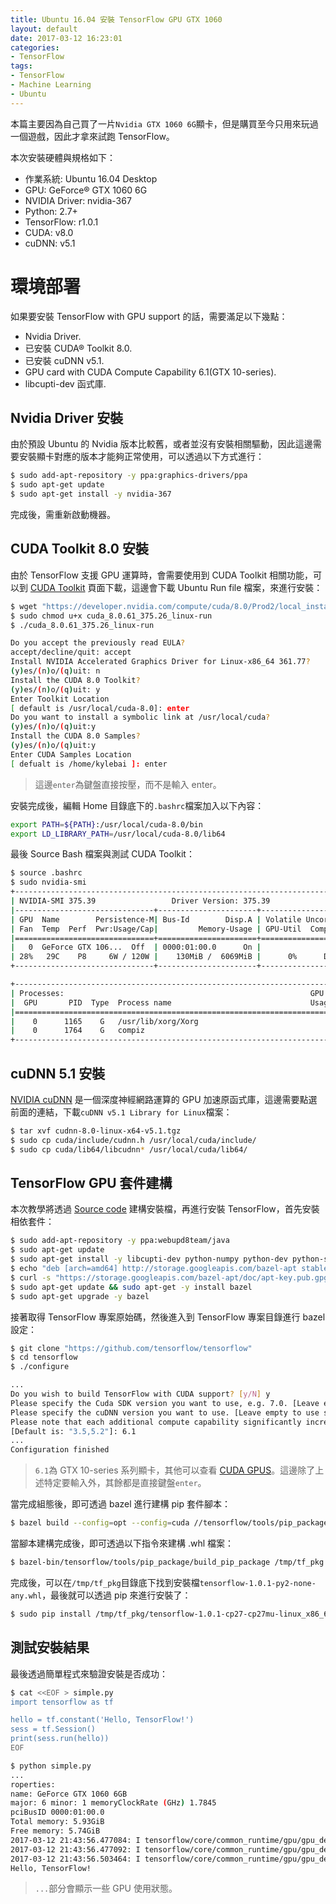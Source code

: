 ```yaml
---
title: Ubuntu 16.04 安裝 TensorFlow GPU GTX 1060
layout: default
date: 2017-03-12 16:23:01
categories:
- TensorFlow
tags:
- TensorFlow
- Machine Learning
- Ubuntu
---
```

本篇主要因為自己買了一片`Nvidia GTX 1060 6G`顯卡，但是購買至今只用來玩過一個遊戲，因此才拿來試跑 TensorFlow。

<!--more-->

本次安裝硬體與規格如下：
* 作業系統: Ubuntu 16.04 Desktop
* GPU: GeForce® GTX 1060 6G
* NVIDIA Driver: nvidia-367
* Python: 2.7+
* TensorFlow: r1.0.1
* CUDA: v8.0
* cuDNN: v5.1

# 環境部署
如果要安裝 TensorFlow with GPU support 的話，需要滿足以下幾點：
* Nvidia Driver.
* 已安裝 CUDA® Toolkit 8.0.
* 已安裝 cuDNN v5.1.
* GPU card with CUDA Compute Capability 6.1(GTX 10-series).
* libcupti-dev 函式庫.

## Nvidia Driver 安裝
由於預設 Ubuntu 的 Nvidia 版本比較舊，或者並沒有安裝相關驅動，因此這邊需要安裝顯卡對應的版本才能夠正常使用，可以透過以下方式進行：
```sh
$ sudo add-apt-repository -y ppa:graphics-drivers/ppa
$ sudo apt-get update
$ sudo apt-get install -y nvidia-367
```

完成後，需重新啟動機器。

## CUDA Toolkit 8.0 安裝
由於 TensorFlow 支援 GPU 運算時，會需要使用到 CUDA Toolkit 相關功能，可以到 [CUDA Toolkit](https://developer.nvidia.com/cuda-downloads) 頁面下載，這邊會下載 Ubuntu Run file 檔案，來進行安裝：
```sh
$ wget "https://developer.nvidia.com/compute/cuda/8.0/Prod2/local_installers/cuda_8.0.61_375.26_linux-run"
$ sudo chmod u+x cuda_8.0.61_375.26_linux-run
$ ./cuda_8.0.61_375.26_linux-run

Do you accept the previously read EULA?
accept/decline/quit: accept
Install NVIDIA Accelerated Graphics Driver for Linux-x86_64 361.77?
(y)es/(n)o/(q)uit: n
Install the CUDA 8.0 Toolkit?
(y)es/(n)o/(q)uit: y
Enter Toolkit Location
[ default is /usr/local/cuda-8.0]: enter
Do you want to install a symbolic link at /usr/local/cuda?
(y)es/(n)o/(q)uit:y
Install the CUDA 8.0 Samples?
(y)es/(n)o/(q)uit:y
Enter CUDA Samples Location
[ defualt is /home/kylebai ]: enter
```
> 這邊`enter`為鍵盤直接按壓，而不是輸入 enter。

安裝完成後，編輯 Home 目錄底下的`.bashrc`檔案加入以下內容：
```sh
export PATH=${PATH}:/usr/local/cuda-8.0/bin
export LD_LIBRARY_PATH=/usr/local/cuda-8.0/lib64
```

最後 Source Bash 檔案與測試 CUDA Toolkit：
```sh
$ source .bashrc
$ sudo nvidia-smi
+-----------------------------------------------------------------------------+
| NVIDIA-SMI 375.39                 Driver Version: 375.39                    |
|-------------------------------+----------------------+----------------------+
| GPU  Name        Persistence-M| Bus-Id        Disp.A | Volatile Uncorr. ECC |
| Fan  Temp  Perf  Pwr:Usage/Cap|         Memory-Usage | GPU-Util  Compute M. |
|===============================+======================+======================|
|   0  GeForce GTX 106...  Off  | 0000:01:00.0      On |                  N/A |
| 28%   29C    P8     6W / 120W |    130MiB /  6069MiB |      0%      Default |
+-------------------------------+----------------------+----------------------+

+-----------------------------------------------------------------------------+
| Processes:                                                       GPU Memory |
|  GPU       PID  Type  Process name                               Usage      |
|=============================================================================|
|    0      1165    G   /usr/lib/xorg/Xorg                              98MiB |
|    0      1764    G   compiz                                          29MiB |
+-----------------------------------------------------------------------------+
```

## cuDNN 5.1 安裝
[NVIDIA cuDNN](https://developer.nvidia.com/rdp/cudnn-download) 是一個深度神經網路運算的 GPU 加速原函式庫，這邊需要點選前面的連結，下載`cuDNN v5.1 Library for Linux`檔案：
```sh
$ tar xvf cudnn-8.0-linux-x64-v5.1.tgz
$ sudo cp cuda/include/cudnn.h /usr/local/cuda/include/
$ sudo cp cuda/lib64/libcudnn* /usr/local/cuda/lib64/
```

## TensorFlow GPU 套件建構
本次教學將透過 [Source code](https://github.com/tensorflow/tensorflow) 建構安裝檔，再進行安裝 TensorFlow，首先安裝相依套件：
```sh
$ sudo add-apt-repository -y ppa:webupd8team/java
$ sudo apt-get update
$ sudo apt-get install -y libcupti-dev python-numpy python-dev python-setuptools python-pip python-wheel git oracle-java8-installer
$ echo "deb [arch=amd64] http://storage.googleapis.com/bazel-apt stable jdk1.8" | sudo tee /etc/apt/sources.list.d/bazel.list
$ curl -s "https://storage.googleapis.com/bazel-apt/doc/apt-key.pub.gpg" | sudo apt-key add -
$ sudo apt-get update && sudo apt-get -y install bazel
$ sudo apt-get upgrade -y bazel
```

接著取得 TensorFlow 專案原始碼，然後進入到 TensorFlow 專案目錄進行 bazel 設定：
```sh
$ git clone "https://github.com/tensorflow/tensorflow"
$ cd tensorflow
$ ./configure

...
Do you wish to build TensorFlow with CUDA support? [y/N] y
Please specify the Cuda SDK version you want to use, e.g. 7.0. [Leave empty to use system default]: 8.0
Please specify the cuDNN version you want to use. [Leave empty to use system default]: 5
Please note that each additional compute capability significantly increases your build time and binary size.
[Default is: "3.5,5.2"]: 6.1
...
Configuration finished
```
> `6.1`為 GTX 10-series 系列顯卡，其他可以查看 [CUDA GPUS](https://developer.nvidia.com/cuda-gpus)。這邊除了上述特定要輸入外，其餘都是直接鍵盤`enter`。

當完成組態後，即可透過 bazel 進行建構 pip 套件腳本：
```sh
$ bazel build --config=opt --config=cuda //tensorflow/tools/pip_package:build_pip_package
```

當腳本建構完成後，即可透過以下指令來建構 .whl 檔案：
```sh
$ bazel-bin/tensorflow/tools/pip_package/build_pip_package /tmp/tf_pkg
```

完成後，可以在`/tmp/tf_pkg`目錄底下找到安裝檔`tensorflow-1.0.1-py2-none-any.whl`，最後就可以透過 pip 來進行安裝了：
```sh
$ sudo pip install /tmp/tf_pkg/tensorflow-1.0.1-cp27-cp27mu-linux_x86_64.whl
```

## 測試安裝結果
最後透過簡單程式來驗證安裝是否成功：
```sh
$ cat <<EOF > simple.py
import tensorflow as tf

hello = tf.constant('Hello, TensorFlow!')
sess = tf.Session()
print(sess.run(hello))
EOF

$ python simple.py
...
roperties:
name: GeForce GTX 1060 6GB
major: 6 minor: 1 memoryClockRate (GHz) 1.7845
pciBusID 0000:01:00.0
Total memory: 5.93GiB
Free memory: 5.74GiB
2017-03-12 21:43:56.477084: I tensorflow/core/common_runtime/gpu/gpu_device.cc:908] DMA: 0
2017-03-12 21:43:56.477092: I tensorflow/core/common_runtime/gpu/gpu_device.cc:918] 0:   Y
2017-03-12 21:43:56.503464: I tensorflow/core/common_runtime/gpu/gpu_device.cc:977] Creating TensorFlow device (/gpu:0) -> (device: 0, name: GeForce GTX 1060 6GB, pci bus id: 0000:01:00.0)
Hello, TensorFlow!
```
> `...`部分會顯示一些 GPU 使用狀態。
